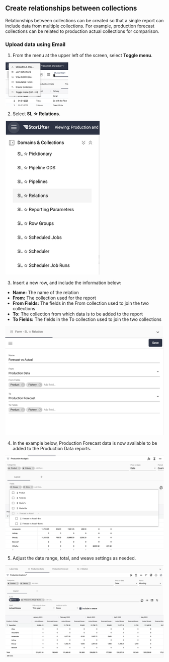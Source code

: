 ## Create relationships between collections

Relationships between collections can be created so that a single report can include data from multiple collections. For example, production forecast collections can be related to production actual collections for comparison.

### Upload data using Email
1.  From the menu at the upper left of the screen, select **Toggle menu**.

<img src="../assets/tablerelations01.png"  style="width:200px" class="border"></img>

2. Select **SL ☆ Relations**.

<img src="../assets/tablerelations02.png"  style="width:300px" class="border"></img>

3. Insert a new row, and include the information below:
* **Name:** The name of the relation
* **From:** The collection used for the report
* **From Fields:** The fields in the From collection used to join the two collections
* **To:** The collection from which data is to be added to the report
* **To Fields:** The fields in the To collection used to join the two collections

<img src="../assets/tablerelations03.png"  style="width:600px" class="border"></img>

4. In the example below, Production Forecast data is now available to be added to the Production Data reports.

<img src="../assets/tablerelations04.png"  style="width:600px" class="border"></img>

5. Adjust the date range, total, and weave settings as needed.

<img src="../assets/tablerelations05.png"  style="width:600px" class="border"></img>
